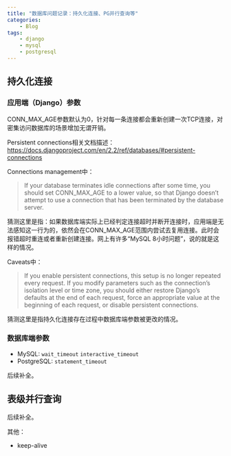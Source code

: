 ```yaml
---
title: "数据库问题记录：持久化连接、PG并行查询等"
categories:
    - Blog
tags:
    - django
    - mysql
    - postgresql
---
```



## 持久化连接

### 应用端（Django）参数

CONN_MAX_AGE参数默认为0，针对每一条连接都会重新创建一次TCP连接，对密集访问数据库的场景增加无谓开销。

Persistent connections相关文档描述：https://docs.djangoproject.com/en/2.2/ref/databases/#persistent-connections

Connections management中：

> If your database terminates idle connections after some time, you should set CONN_MAX_AGE to a lower value, so that Django doesn’t attempt to use a connection that has been terminated by the database server. 

猜测这里是指：如果数据库端实际上已经判定连接超时并断开连接时，应用端是无法感知这一行为的，依然会在CONN_MAX_AGE范围内尝试去复用连接。此时会报错超时重连或者重新创建连接。网上有许多“MySQL 8小时问题”，说的就是这样的情况。

Caveats中：

 > If you enable persistent connections, this setup is no longer repeated every request. If you modify parameters such as the connection’s isolation level or time zone, you should either restore Django’s defaults at the end of each request, force an appropriate value at the beginning of each request, or disable persistent connections.
 
猜测这里是指持久化连接存在过程中数据库端参数被更改的情况。

### 数据库端参数

- MySQL: `wait_timeout` `interactive_timeout`
- PostgreSQL: `statement_timeout`

后续补全。

## 表级并行查询

后续补全。


其他：

- keep-alive
